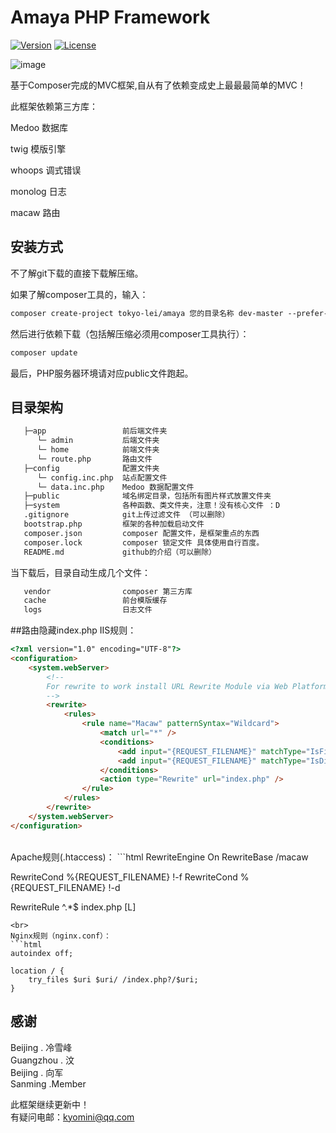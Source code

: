 # Amaya PHP Framework

<p><a href="#" target="_blank"><img src="https://img.shields.io/badge/version-0.1-green.svg" alt="Version" data-canonical-src="https://img.shields.io/badge/version-0.1-green.svg" style="max-width:100%;"></a>
<a href="http://opensource.org/licenses/MIT"><img src="https://camo.githubusercontent.com/890acbdcb87868b382af9a4b1fac507b9659d9bf/68747470733a2f2f696d672e736869656c64732e696f2f62616467652f6c6963656e73652d4d49542d626c75652e737667" alt="License" data-canonical-src="https://img.shields.io/badge/license-MIT-blue.svg" style="max-width:100%;"></a></p>


 ![image](https://github.com/Tokyo-Lei/tokyo-lei.github.io/blob/master/logo.png)
<br>

基于Composer完成的MVC框架,自从有了依赖变成史上最最最简单的MVC！

此框架依赖第三方库：

Medoo 数据库

twig 模版引擎

whoops 调式错误

monolog 日志

macaw 路由

## 安装方式

不了解git下载的直接下载解压缩。

如果了解composer工具的，输入：

```html
composer create-project tokyo-lei/amaya 您的目录名称 dev-master --prefer-dist
```

然后进行依赖下载（包括解压缩必须用composer工具执行）：
```html
composer update
```

最后，PHP服务器环境请对应public文件跑起。


## 目录架构
```html
   ├─app                 前后端文件夹
      └─ admin           后端文件夹
      └─ home            前端文件夹
      └─ route.php       路由文件
   ├─config              配置文件夹
      └─ config.inc.php  站点配置文件
      └─ data.inc.php    Medoo 数据配置文件
   ├─public              域名绑定目录，包括所有图片样式放置文件夹
   ├─system              各种函数、类文件夹，注意！没有核心文件 ：D
   .gitignore            git上传过滤文件 （可以删除）
   bootstrap.php         框架的各种加载启动文件
   composer.json         composer 配置文件，是框架重点的东西
   composer.lock         composer 锁定文件 具体使用自行百度。
   README.md             github的介绍（可以删除）
```
当下载后，目录自动生成几个文件：
```html
   vendor                composer 第三方库
   cache                 前台模版缓存
   logs                  日志文件
```


##路由隐藏index.php
IIS规则：
```html
<?xml version="1.0" encoding="UTF-8"?>
<configuration>
	<system.webServer>
		<!--
		For rewrite to work install URL Rewrite Module via Web Platform Installer
		-->
		<rewrite>
			<rules>
				<rule name="Macaw" patternSyntax="Wildcard">
					<match url="*" />
					<conditions>
						<add input="{REQUEST_FILENAME}" matchType="IsFile" negate="true" />
						<add input="{REQUEST_FILENAME}" matchType="IsDirectory" negate="true" />
					</conditions>
					<action type="Rewrite" url="index.php" />
				</rule>
			</rules>
		</rewrite>
	</system.webServer>
</configuration>
```
<br>
Apache规则(.htaccess)：
```html
RewriteEngine On
RewriteBase /macaw

RewriteCond %{REQUEST_FILENAME} !-f
RewriteCond %{REQUEST_FILENAME} !-d

RewriteRule ^.*$ index.php [L]
```
<br>
Nginx规则（nginx.conf）：
```html
autoindex off;

location / {
	try_files $uri $uri/ /index.php?/$uri;
}
```

## 感谢
Beijing . 冷雪峰<br>
Guangzhou . 汶<br>
Beijing . 向军<br>
Sanming .Member 

此框架继续更新中！<br>
有疑问电邮：kyomini@qq.com


